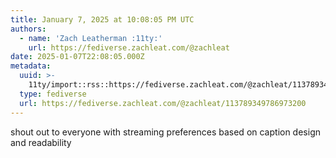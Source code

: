 ```yaml
---
title: January 7, 2025 at 10:08:05 PM UTC
authors:
  - name: 'Zach Leatherman :11ty:'
    url: https://fediverse.zachleat.com/@zachleat
date: 2025-01-07T22:08:05.000Z
metadata:
  uuid: >-
    11ty/import::rss::https://fediverse.zachleat.com/@zachleat/113789349786973200
  type: fediverse
  url: https://fediverse.zachleat.com/@zachleat/113789349786973200
---
```

shout out to everyone with streaming preferences based on caption design and readability